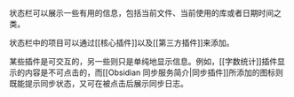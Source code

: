 状态栏可以展示一些有用的信息，包括当前文件、当前使用的库或者日期时间之类。

状态栏中的项目可以通过[[核心插件]]以及[[第三方插件]]来添加。

某些插件是可交互的，另一些则只是单纯地显示信息。例如，[[字数统计]]插件显示的内容是不可点击的，而[[Obsidian 同步服务简介|同步插件]]所添加的图标则既能提示同步状态，又可在被点击后展示同步日志。